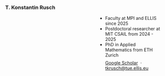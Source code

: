 <head>
  <style>
    /* default / laptop */
    ul.flex-indent {
      margin-left: 10rem;
      padding-left: 10rem;
    }

    /* phones & small tablets */
    @media (max-width: 600px) {
      ul.flex-indent {
        margin-left: 1rem;
        padding-left: 1rem;
      }
    }
  </style>
</head>


### T. Konstantin Rusch
<ul class="flex-indent">
<li>Faculty at MPI and ELLIS since 2025</li>
  <li>Postdoctoral researcher at MIT CSAIL from 2024 - 2025</li>
  <li>PhD in Applied Mathematics from ETH Zurich</li>

<p style="clear:both; margin-top:0.5rem; font-size:0.9rem;">
  <a href="https://scholar.google.de/citations?user=9LajlSsAAAAJ&hl=en"
     target="_blank" rel="noopener">Google Scholar</a>
  &nbsp;·&nbsp;
  <a href="mailto:tkrusch@tue.ellis.eu">tkrusch@tue.ellis.eu</a>
</p>
